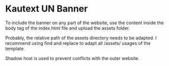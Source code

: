 # Kautext UN Banner

To include the banner on any part of the website, use the content inside the body tag of the index.html file and upload the assets folder.


Probably, the relative path of the assets directory needs to be adapted. I recommend using find and replace to adapt all /assets/ usages of the template.

Shadow host is used to prevent conflicts with the outer website.